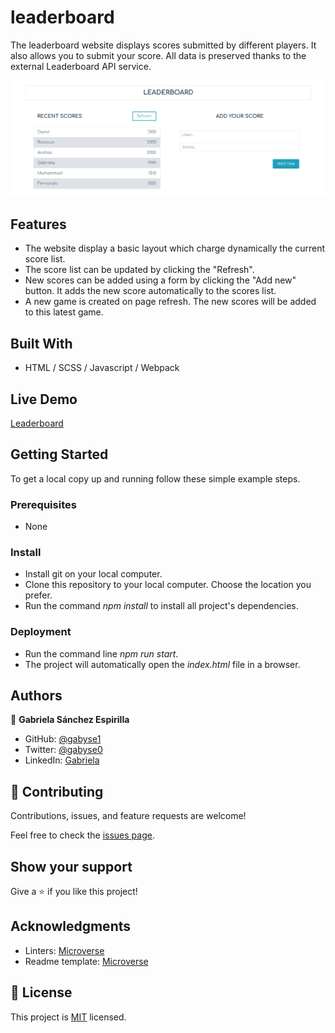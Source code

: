 # leaderboard
The leaderboard website displays scores submitted by different players. It also allows you to submit your score. All data is preserved thanks to the external Leaderboard API service.

![screenshot desktop](./screenshot.png)


## Features

- The website display a basic layout which charge dynamically the current score list.
- The score list can be updated by clicking the "Refresh".
- New scores can be added using a form by clicking the "Add new" button. It adds the new score automatically to the scores list.
- A new game is created on page refresh. The new scores will be added to this latest game.


## Built With

- HTML / SCSS / Javascript / Webpack

## Live Demo

[Leaderboard](https://gabyse1.github.io/leaderboard/dist/)


## Getting Started


To get a local copy up and running follow these simple example steps.

### Prerequisites

- None

### Install

- Install git on your local computer.
- Clone this repository to your local computer. Choose the location you prefer.
- Run the command *npm install* to install all project's dependencies.

### Deployment

- Run the command line *npm run start*.
- The project will automatically open the *index.html* file in a browser.


## Authors

👤 **Gabriela Sánchez Espirilla**

- GitHub: [@gabyse1](https://github.com/gabyse1)
- Twitter: [@gabyse0](https://twitter.com/gabyse0)
- LinkedIn: [Gabriela](https://www.linkedin.com/in/gabriela-s%C3%A1nchez-espirilla-83011b225/)


## 🤝 Contributing

Contributions, issues, and feature requests are welcome!

Feel free to check the [issues page](../../issues/).

## Show your support

Give a ⭐️ if you like this project!

## Acknowledgments

- Linters: [Microverse](https://github.com/microverseinc/linters-config)
- Readme template: [Microverse](https://github.com/microverseinc/readme-template)

## 📝 License

This project is [MIT](./MIT.md) licensed.